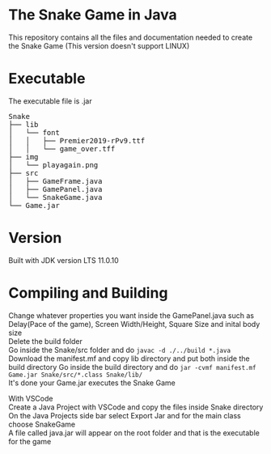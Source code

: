 # The Snake Game in Java

This repository contains all the files and documentation needed to create the Snake Game (This version doesn't support LINUX)
# Executable

The executable file is .jar
<pre>
Snake  
├── lib  
│   └── font  
│   │   ├── Premier2019-rPv9.ttf  
│   │   └── game_over.tff  
├── img  
│   └── playagain.png  
├── src  
│   ├── GameFrame.java  
│   ├── GamePanel.java  
│   └── SnakeGame.java  
└── Game.jar
</pre>

# Version

Built with JDK version LTS 11.0.10  

# Compiling and Building

Change whatever properties you want inside the GamePanel.java such as Delay(Pace of the game), Screen Width/Height, Square Size and inital body size  
Delete the build folder  
Go inside the Snake/src folder and do `javac -d ./../build *.java`  
Download the manifest.mf and copy lib directory and put both inside the build directory
Go inside the build directory and do `jar -cvmf manifest.mf Game.jar Snake/src/*.class Snake/lib/`  
It's done your Game.jar executes the Snake Game  
  
With VSCode  
Create a Java Project with VSCode and copy the files inside Snake directory  
On the Java Projects side bar select Export Jar and for the main class choose SnakeGame  
A file called java.jar will appear on the root folder and that is the executable for the game  
